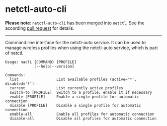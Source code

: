 netctl-auto-cli
===============

**Please note**: `netctl-auto-cli` has been merged into `netctl`. See the according [pull request](https://github.com/joukewitteveen/netctl/pull/49) for details.

----

Command line interface for the netctl-auto service. It can be used to manage
wireless profiles when using the netctl-auto service, which is part of netctl.


    Usage: nacli {COMMAND} [PROFILE]
                 [--help|--version]
    
    Commands:
      list                 List available profiles (active='*', disabled='!')
      current              List currently active profiles
      switch-to [PROFILE]  Switch to a profile, enable it if necessary
      enable [PROFILE]     Enable a single profile for automatic connection
      disable [PROFILE]    Disable a single profile for automatic connection
      enable-all           Enable all profiles for automatic connection
      disable-all          Disable all profiles for automatic connection


